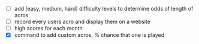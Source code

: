 - [ ] add [easy, medium, hard] difficulty levels to determine odds of length of acros
- [ ] record every users acro and display them on a website
- [ ] high scores for each month
- [x] command to add custom acros, % chance that one is played